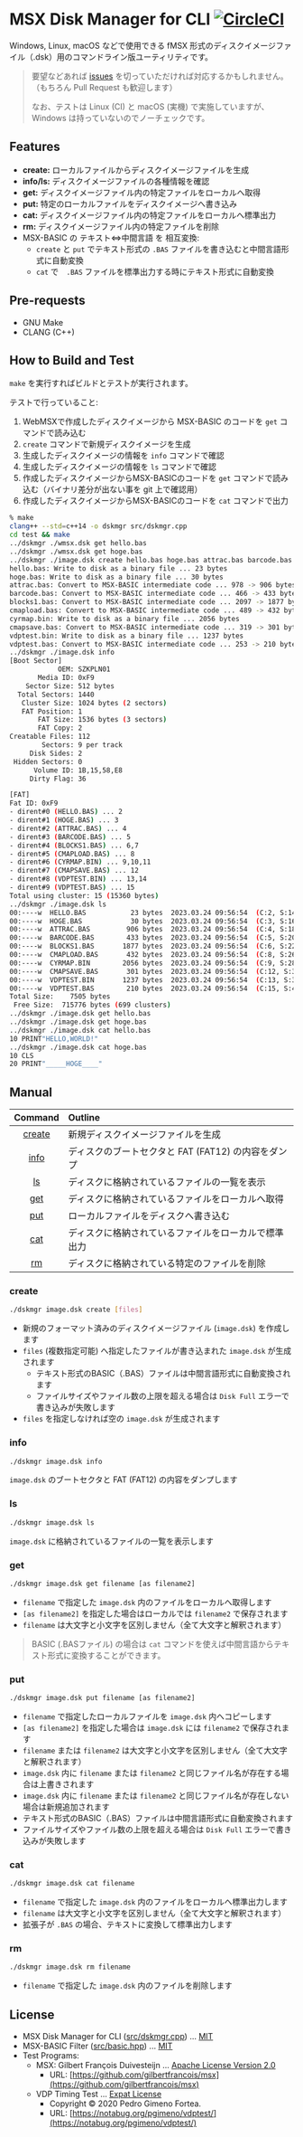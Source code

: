 # MSX Disk Manager for CLI [![CircleCI](https://dl.circleci.com/status-badge/img/gh/suzukiplan/msx-disk-manager-cli/tree/master.svg?style=svg)](https://dl.circleci.com/status-badge/redirect/gh/suzukiplan/msx-disk-manager-cli/tree/master)

Windows, Linux, macOS などで使用できる fMSX 形式のディスクイメージファイル（.dsk）用のコマンドライン版ユーティリティです。

> 要望などあれば [issues](https://github.com/suzukiplan/msx-disk-manager-cli/issues) を切っていただければ対応するかもしれません。（もちろん Pull Request も歓迎します）
>
> なお、テストは Linux (CI) と macOS (実機) で実施していますが、Windows は持っていないのでノーチェックです。

## Features

- **create:** ローカルファイルからディスクイメージファイルを生成
- **info/ls:** ディスクイメージファイルの各種情報を確認
- **get:** ディスクイメージファイル内の特定ファイルをローカルへ取得
- **put:** 特定のローカルファイルをディスクイメージへ書き込み
- **cat:** ディスクイメージファイル内の特定ファイルをローカルへ標準出力
- **rm:** ディスクイメージファイル内の特定ファイルを削除
- MSX-BASIC の テキスト⇔中間言語 を 相互変換:
  - `create` と `put` でテキスト形式の `.BAS` ファイルを書き込むと中間言語形式に自動変換
  - `cat` で　`.BAS` ファイルを標準出力する時にテキスト形式に自動変換

## Pre-requests

- GNU Make
- CLANG (C++)

## How to Build and Test

`make` を実行すればビルドとテストが実行されます。

テストで行っていること:

1. WebMSXで作成したディスクイメージから MSX-BASIC のコードを `get` コマンドで読み込む
2. `create` コマンドで新規ディスクイメージを生成
3. 生成したディスクイメージの情報を `info` コマンドで確認
4. 生成したディスクイメージの情報を `ls` コマンドで確認
5. 作成したディスクイメージからMSX-BASICのコードを `get` コマンドで読み込む（バイナリ差分が出ない事を git 上で確認用）
6. 作成したディスクイメージからMSX-BASICのコードを `cat` コマンドで出力

```bash
% make
clang++ --std=c++14 -o dskmgr src/dskmgr.cpp
cd test && make
../dskmgr ./wmsx.dsk get hello.bas
../dskmgr ./wmsx.dsk get hoge.bas
../dskmgr ./image.dsk create hello.bas hoge.bas attrac.bas barcode.bas blocks1.bas cmapload.bas cyrmap.bin cmapsave.bas vdptest.bin vdptest.bas
hello.bas: Write to disk as a binary file ... 23 bytes
hoge.bas: Write to disk as a binary file ... 30 bytes
attrac.bas: Convert to MSX-BASIC intermediate code ... 978 -> 906 bytes
barcode.bas: Convert to MSX-BASIC intermediate code ... 466 -> 433 bytes
blocks1.bas: Convert to MSX-BASIC intermediate code ... 2097 -> 1877 bytes
cmapload.bas: Convert to MSX-BASIC intermediate code ... 489 -> 432 bytes
cyrmap.bin: Write to disk as a binary file ... 2056 bytes
cmapsave.bas: Convert to MSX-BASIC intermediate code ... 319 -> 301 bytes
vdptest.bin: Write to disk as a binary file ... 1237 bytes
vdptest.bas: Convert to MSX-BASIC intermediate code ... 253 -> 210 bytes
../dskmgr ./image.dsk info
[Boot Sector]
            OEM: SZKPLN01
       Media ID: 0xF9
    Sector Size: 512 bytes
  Total Sectors: 1440
   Cluster Size: 1024 bytes (2 sectors)
   FAT Position: 1
       FAT Size: 1536 bytes (3 sectors)
       FAT Copy: 2
Creatable Files: 112
        Sectors: 9 per track
     Disk Sides: 2
 Hidden Sectors: 0
      Volume ID: 1B,15,58,E8
     Dirty Flag: 36

[FAT]
Fat ID: 0xF9
- dirent#0 (HELLO.BAS) ... 2
- dirent#1 (HOGE.BAS) ... 3
- dirent#2 (ATTRAC.BAS) ... 4
- dirent#3 (BARCODE.BAS) ... 5
- dirent#4 (BLOCKS1.BAS) ... 6,7
- dirent#5 (CMAPLOAD.BAS) ... 8
- dirent#6 (CYRMAP.BIN) ... 9,10,11
- dirent#7 (CMAPSAVE.BAS) ... 12
- dirent#8 (VDPTEST.BIN) ... 13,14
- dirent#9 (VDPTEST.BAS) ... 15
Total using cluster: 15 (15360 bytes)
../dskmgr ./image.dsk ls
00:----w  HELLO.BAS           23 bytes  2023.03.24 09:56:54  (C:2, S:14)
00:----w  HOGE.BAS            30 bytes  2023.03.24 09:56:54  (C:3, S:16)
00:----w  ATTRAC.BAS         906 bytes  2023.03.24 09:56:54  (C:4, S:18)
00:----w  BARCODE.BAS        433 bytes  2023.03.24 09:56:54  (C:5, S:20)
00:----w  BLOCKS1.BAS       1877 bytes  2023.03.24 09:56:54  (C:6, S:22)
00:----w  CMAPLOAD.BAS       432 bytes  2023.03.24 09:56:54  (C:8, S:26)
00:----w  CYRMAP.BIN        2056 bytes  2023.03.24 09:56:54  (C:9, S:28)
00:----w  CMAPSAVE.BAS       301 bytes  2023.03.24 09:56:54  (C:12, S:34)
00:----w  VDPTEST.BIN       1237 bytes  2023.03.24 09:56:54  (C:13, S:36)
00:----w  VDPTEST.BAS        210 bytes  2023.03.24 09:56:54  (C:15, S:40)
Total Size:    7505 bytes
 Free Size:  715776 bytes (699 clusters)
../dskmgr ./image.dsk get hello.bas
../dskmgr ./image.dsk get hoge.bas
../dskmgr ./image.dsk cat hello.bas
10 PRINT"HELLO,WORLD!"
../dskmgr ./image.dsk cat hoge.bas
10 CLS
20 PRINT"_____HOGE____"
```

## Manual

|Command|Outline|
|:-:|:-|
|[create](#create)|新規ディスクイメージファイルを生成|
|[info](#info)|ディスクのブートセクタと FAT (FAT12) の内容をダンプ|
|[ls](#ls)|ディスクに格納されているファイルの一覧を表示|
|[get](#get)|ディスクに格納されているファイルをローカルへ取得|
|[put](#put)|ローカルファイルをディスクへ書き込む|
|[cat](#cat)|ディスクに格納されているファイルをローカルで標準出力|
|[rm](#rm)|ディスクに格納されている特定のファイルを削除|

### create

```bash
./dskmgr image.dsk create [files]
```

- 新規のフォーマット済みのディスクイメージファイル (`image.dsk`) を作成します
- `files` (複数指定可能) へ指定したファイルが書き込まれた `image.dsk` が生成されます
  - テキスト形式のBASIC（.BAS）ファイルは中間言語形式に自動変換されます
  - ファイルサイズやファイル数の上限を超える場合は `Disk Full` エラーで書き込みが失敗します
- `files` を指定しなければ空の `image.dsk` が生成されます

### info

```bash
./dskmgr image.dsk info
```

`image.dsk` のブートセクタと FAT (FAT12) の内容をダンプします

### ls

```bash
./dskmgr image.dsk ls
```

`image.dsk` に格納されているファイルの一覧を表示します

### get

```bash
./dskmgr image.dsk get filename [as filename2]
```

- `filename` で指定した `image.dsk` 内のファイルをローカルへ取得します
- `[as filename2]` を指定した場合はローカルでは `filename2` で保存されます
- `filename` は大文字と小文字を区別しません（全て大文字と解釈されます）

> BASIC (.BASファイル) の場合は `cat` コマンドを使えば中間言語からテキスト形式に変換することができます。

### put

```bash
./dskmgr image.dsk put filename [as filename2]
```

- `filename` で指定したローカルファイルを `image.dsk` 内へコピーします
- `[as filename2]` を指定した場合は `image.dsk` には `filename2` で保存されます
- `filename` または `filename2` は大文字と小文字を区別しません（全て大文字と解釈されます）
- `image.dsk` 内に `filename` または `filename2` と同じファイル名が存在する場合は上書きされます
- `image.dsk` 内に `filename` または `filename2` と同じファイル名が存在しない場合は新規追加されます
- テキスト形式のBASIC（.BAS）ファイルは中間言語形式に自動変換されます
- ファイルサイズやファイル数の上限を超える場合は `Disk Full` エラーで書き込みが失敗します

### cat

```bash
./dskmgr image.dsk cat filename
```

- `filename` で指定した `image.dsk` 内のファイルをローカルへ標準出力します
- `filename` は大文字と小文字を区別しません（全て大文字と解釈されます）
- 拡張子が `.BAS` の場合、テキストに変換して標準出力します

### rm

```bash
./dskmgr image.dsk rm filename
```

- `filename` で指定した `image.dsk` 内のファイルを削除します

## License

- MSX Disk Manager for CLI ([src/dskmgr.cpp](src/dskmgr.cpp)) ... [MIT](LICENSE.txt)
- MSX-BASIC Filter ([src/basic.hpp](src/basic.hpp)) ... [MIT](LICENSE.txt)
- Test Programs:
  - MSX: Gilbert François Duivesteijn ... [Apache License Version 2.0](https://github.com/gilbertfrancois/msx/blob/master/LICENSE)
    - URL: [https://github.com/gilbertfrancois/msx](https://github.com/gilbertfrancois/msx)
  - VDP Timing Test ... [Expat License](https://notabug.org/pgimeno/vdptest/src/master/LICENSE.md)
    - Copyright © 2020 Pedro Gimeno Fortea.
    - URL: [https://notabug.org/pgimeno/vdptest/](https://notabug.org/pgimeno/vdptest/)

